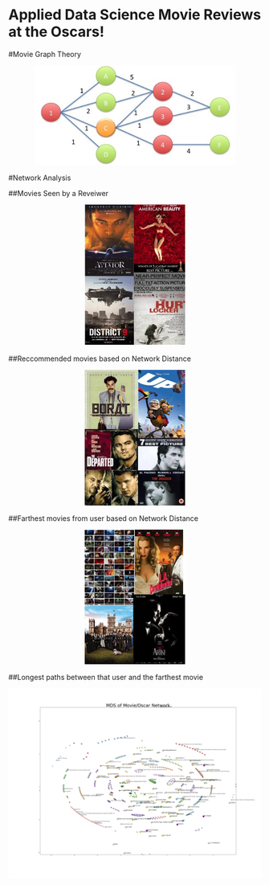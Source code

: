 # Applied Data Science Movie Reviews at the Oscars!

#Movie Graph Theory

<div style="text-align: center;">
 <span style="float:center;width: 200px;">
   <IMG SRC="Slide1.jpg" ALT="image" width="400px">
 </span>
</div>

#Network Analysis

##Movies Seen by a Reveiwer 

<div style="text-align: center;">
 <span style="float:center;width: 200px;">
   <IMG SRC="Slide2.jpg" ALT="image" width="200px">
 </span>
</div>

##Reccommended movies based on Network Distance

<div style="text-align: center;">
 <span style="float:center;width: 200px;">
   <IMG SRC="Slide3.jpg" ALT="image" width="200px">
 </span>
</div>


##Farthest movies from user based on Network Distance

<div style="text-align: center;">
 <span style="float:center;width: 200px;">
   <IMG SRC="Slide4.jpg" ALT="image" width="200px">
 </span>
</div>

##Longest paths between that user and the farthest movie

<div style="text-align: center;">
 <span style="float:center;width: 200px;">
   <IMG SRC="MDS_FINAL.png" ALT="image" width="600px">
 </span>
</div>







